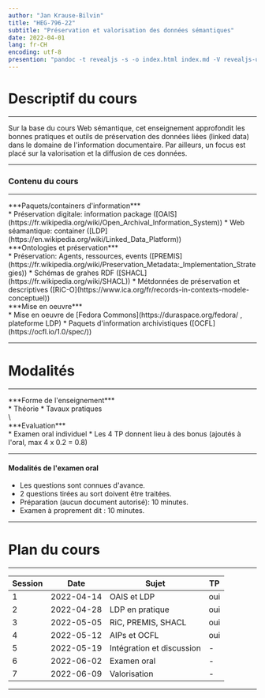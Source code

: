 ```yaml
---
author: "Jan Krause-Bilvin"
title: "HEG-796-22"
subtitle: "Préservation et valorisation des données sémantiques"
date: 2022-04-01
lang: fr-CH
encoding: utf-8
presention: "pandoc -t revealjs -s -o index.html index.md -V revealjs-url=reveal.js -V theme=league --katex ; pandoc -t html5 -o 000-intro.pdf 000-intro.md"
---
```


# Descriptif du cours


---

Sur la base du cours Web sémantique, cet enseignement approfondit les
bonnes pratiques et outils de préservation des données liées (linked
data) dans le domaine de l'information documentaire. Par ailleurs,
un focus est placé sur la valorisation et la diffusion de ces données.


---

### Contenu du cours

---

<div class="fragment" data-fragment-index="1">
***Paquets/containers d'information***
</div>
<div class="fragment" data-fragment-index="1">
  * Préservation digitale: information package ([OAIS](https://fr.wikipedia.org/wiki/Open_Archival_Information_System))
  * Web séamantique: container ([LDP](https://en.wikipedia.org/wiki/Linked_Data_Platform))
</div>
<div class="fragment" data-fragment-index="2">
***Ontologies et préservation***
</div>
<div class="fragment" data-fragment-index="2">
  * Préservation: Agents, ressources, events ([PREMIS](https://fr.wikipedia.org/wiki/Preservation_Metadata:_Implementation_Strategies))
  * Schémas de grahes RDF ([SHACL](https://fr.wikipedia.org/wiki/SHACL))
  * Métdonnées de préservation et descriptives ([RiC-O](https://www.ica.org/fr/records-in-contexts-modele-conceptuel)) 
</div>
<div class="fragment" data-fragment-index="3">
***Mise en oeuvre***
</div>
<div class="fragment" data-fragment-index="3">
  * Mise en oeuvre de [Fedora Commons](https://duraspace.org/fedora/ , plateforme LDP)
  * Paquets d'information archivistiques ([OCFL](https://ocfl.io/1.0/spec/))
</div>

---


# Modalités

---

<div class="fragment" data-fragment-index="1">
***Forme de l'enseignement***
</div>

<div class="fragment" data-fragment-index="2">
* Théorie
* Tavaux pratiques
</div>\

<div class="fragment" data-fragment-index="3">
***Evaluation***
</div>

<div class="fragment" data-fragment-index="4">
* Examen oral individuel
* Les 4 TP donnent lieu à des bonus (ajoutés à l'oral, max 4 x 0.2 = 0.8)
</div>

---

#### Modalités de l'examen oral

* Les questions sont connues d'avance.
* 2 questions tirées au sort doivent être traitées.
* Préparation (aucun document autorisé): 10 minutes.
* Examen à proprement dit : 10 minutes.

---

# Plan du cours

---

| Session | Date | Sujet | TP |
|---------|------|-------|----|
| 1 | 2022-04-14 | OAIS et LDP | oui |
| 2 | 2022-04-28 | LDP en pratique | oui |
| 3 | 2022-05-05 | RiC, PREMIS, SHACL | oui |
| 4 | 2022-05-12 | AIPs et OCFL | oui |
| 5 | 2022-05-19 | Intégration et discussion | - |
| 6 | 2022-06-02 | Examen oral | - |
| 7 | 2022-06-09 | Valorisation | - |


---


